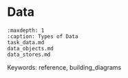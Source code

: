 # Data

```{toctree}
:maxdepth: 1
:caption: Types of Data
task_data.md
data_objects.md
data_stores.md
```

Keywords: reference, building_diagrams
